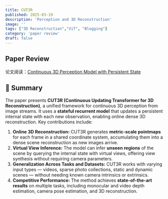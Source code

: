 ```yaml
---
title: CUT3R
published: 2025-03-19
description: 'Perception and 3D Reconstruction'
image: ''
tags: ["3D Reconstruction","ViT", "Blogging"]
category: 'paper review'
draft: false 
---
```


## Paper Review

论文阅读：[Continuous 3D Perception Model with Persistent State](https://arxiv.org/pdf/2501.12387)

## 📝 Summary

The paper presents **CUT3R (Continuous Updating Transformer for 3D Reconstruction)**, a unified framework for continuous 3D perception from image streams. It uses a **stateful recurrent model** that updates a persistent internal state with each new observation, enabling online dense 3D reconstruction. Key contributions include:

1. **Online 3D Reconstruction:** CUT3R generates **metric-scale pointmaps** for each frame in a shared coordinate system, accumulating them into a dense scene reconstruction as new images arrive.
2. **Virtual View Inference:** The model can infer **unseen regions** of the scene by querying the internal state with virtual views, offering view synthesis without requiring camera parameters.
3. **Generalization Across Tasks and Datasets:** CUT3R works with varying input types — videos, sparse photo collections, static and dynamic scenes — without needing known camera intrinsics or extrinsics.
4. **Competitive Performance:** The method achieves **state-of-the-art results** on multiple tasks, including monocular and video depth estimation, camera pose estimation, and 3D reconstruction.
